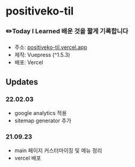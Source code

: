 # positiveko-til
### ✏️Today I Learned 배운 것을 짧게 기록합니다
- 주소: [positiveko-til.vercel.app](https://positiveko-til.vercel.app/)
- 제작: Vuepress (^1.5.3)
- 배포: Vercel

## Updates
### 22.02.03
- google analytics 적용
- sitemap generator 추가
### 21.09.23
- main 페이지 커스터마이징 및 메뉴 정리
- vercel 배포